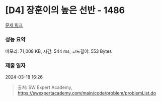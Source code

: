 # [D4] 장훈이의 높은 선반 - 1486 

[문제 링크](https://swexpertacademy.com/main/code/problem/problemDetail.do?contestProbId=AV2b7Yf6ABcBBASw) 

### 성능 요약

메모리: 71,008 KB, 시간: 544 ms, 코드길이: 553 Bytes

### 제출 일자

2024-03-18 16:26



> 출처: SW Expert Academy, https://swexpertacademy.com/main/code/problem/problemList.do